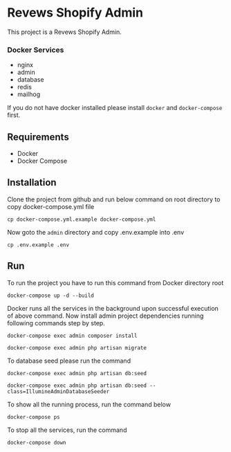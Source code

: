 # Revews Shopify Admin
This project is a Revews Shopify Admin.

### Docker Services
- nginx
- admin
- database
- redis
- mailhog

If you do not have docker installed please install `docker` and `docker-compose` first.

## Requirements
- Docker
- Docker Compose

## Installation
Clone the project from github and run below command on root directory to copy docker-compose.yml file

```shell
cp docker-compose.yml.example docker-compose.yml
```

Now goto the `admin` directory and copy .env.example into .env

```shell
cp .env.example .env
```
## Run
To run the project you have to run this command from Docker directory root

```shell
docker-compose up -d --build
```

Docker runs all the services in the background upon successful execution of above command.
Now install admin project dependencies running following commands step by step.

```shell
docker-compose exec admin composer install
```


```shell
docker-compose exec admin php artisan migrate
```

To database seed please run the command

```shell
docker-compose exec admin php artisan db:seed
```

```shell
docker-compose exec admin php artisan db:seed --class=IllumineAdminDatabaseSeeder
```

To show all the running process, run the command below

```shell
docker-compose ps
```
To stop all the services, run the command

```shell
docker-compose down
```
